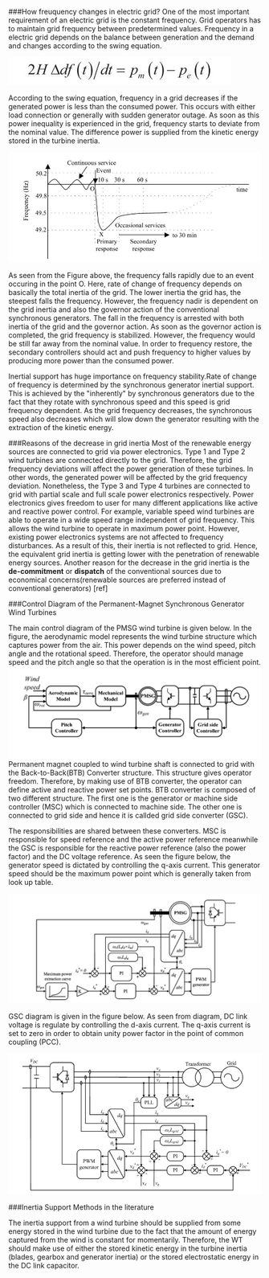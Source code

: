 ###How freuquency changes in electric grid?
One of the most important requirement of an electric grid is the constant frequency. Grid operators has to maintain grid frequency between predetermined values. Frequency in a electric grid depends on the balance between generation and the demand and changes according to the swing equation.  

![](Images/swing.JPG)  

According to the swing equation, frequency in a grid decreases if the generated power is less than the consumed power. This occurs with either load connection or generally with sudden generator outage. As soon as this power inequality is experienced in the grid, frequency starts to deviate from the nominal value. The difference power is supplied from the kinetic energy stored in the turbine inertia. 

![](Images/frequencydisturbance.JPG)  

As seen from the Figure above, the frequency falls rapidly due to an event occuring in the point O. Here, rate of change of frequency depends on basically the total inertia of the grid. The lower inertia the grid has, the steepest falls the frequency. However, the frequency nadir is dependent on the grid inertia and also the governor action of the conventional synchronous generators. The fall in the frequency is arrested with both inertia of the grid and the governor action. As soon as the governor action is completed, the grid frequency is stabilized. However, the frequency would be still far away from the nominal value. In order to frequency restore, the secondary controllers should act and push frequency to higher values by producing more power than the consumed power.  

Inertial support has huge importance on frequency stability.Rate of change of frequency is determined by the synchronous generator inertial support. This is achieved by the "inherently" by synchronous generators due to the fact that they rotate with synchronous speed and this speed is grid frequency dependent. As the grid frequency decreases, the synchronous speed also decreases which will slow down the generator resulting with the extraction of the kinetic energy.  

###Reasons of the decrease in grid inertia
Most of the renewable energy sources are connected to grid via power electronics. Type 1 and Type 2 wind turbines are connected directly to the grid. Therefore, the grid frequency deviations will affect the power generation of these turbines. In other words, the generated power will be affected by the grid frequency deviation. Nonetheless, the Type 3 and Type 4 turbines are connected to grid with partial scale and full scale power electronics respectively. Power electronics gives freedom to user for many different applications like active and reactive power control. For example, variable speed wind turbines are able to operate in a wide speed range independent of grid frequency. This allows the wind turbine to operate in maximum power point. However, existing power electronics systems are not affected to frequency disturbances. As a result of this, their inertia is not reflected to grid. Hence, the equivalent grid inertia is getting lower with the penetration of renewable energy sources. Another reason for the decrease in the grid inertia is the **de-commitment** or **dispatch** of the conventional sources due to economical concerns(renewable sources are preferred instead of conventional generators) [ref]  

###Control Diagram of the Permanent-Magnet Synchronous Generator Wind Turbines

The main control diagram of the PMSG wind turbine is given below. In the figure, the aerodynamic model represents the wind turbine structure which captures power from the air. This power depends on the wind speed, pitch angle and the rotational speed. Therefore, the operator should manage speed and the pitch angle so that the operation is in the most efficient point. 
![](Images/controldiagram.JPG) 
Permanent magnet coupled to wind turbine shaft is connected to grid with the Back-to-Back(BTB) Converter structure. This structure gives operator freedom. Therefore, by making use of BTB converter, the operator can define active and reactive power set points. BTB converter is composed of two different structure. The first one is the generator or machine side controller (MSC) which is connected to machine side. The other one is connected to grid side and hence it is callded grid side converter (GSC).  

The responsibilities are shared between these converters. MSC is responsible for speed reference and the active power reference meanwhile the GSC is responsible for the reactive power reference (also the power factor) and the DC voltage reference. As seen the figure below, the generator speed is dictated by controlling the q-axis current. This generator speed should be the maximum power point which is generally taken from look up table. 

![](Images/MSC.JPG)  

GSC diagram is given in the figure below. As seen from diagram, DC link voltage is regulate by controlling the d-axis current. The q-axis current is set to zero in order to obtain unity power factor in the point of common coupling (PCC). 

![](Images/GSC.JPG)  

###Inertia Support Methods in the literature  

The inertia support from a wind turbine should be supplied from some energy stored in the wind turbine due to the fact that the amount of energy captured from the wind is constant for momentarily. Therefore, the WT should make use of either the stored kinetic energy in the turbine inertia (blades, gearbox and generator inertia) or the stored electrostatic energy in the DC link capacitor. 

